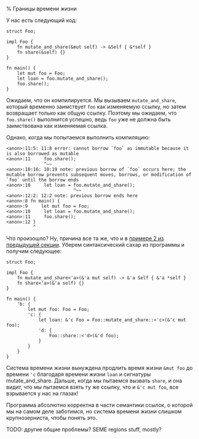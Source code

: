 % Границы времени жизни

У нас есть следующий код:

```rust,ignore
struct Foo;

impl Foo {
    fn mutate_and_share(&mut self) -> &Self { &*self }
    fn share(&self) {}
}

fn main() {
    let mut foo = Foo;
    let loan = foo.mutate_and_share();
    foo.share();
}
```

Ожидаем, что он компилируется. Мы вызываем `mutate_and_share`, который временно
заимствует `foo` как изменяемую ссылку, но затем возвращает только как общую
ссылку. Поэтому мы ожидаем, что `foo.share()` выполнится успешно, ведь `foo` уже
не должна быть заимствована как изменяемая ссылка.

Однако, когда мы попытаемся выполнить компиляцию:

```text
<anon>:11:5: 11:8 error: cannot borrow `foo` as immutable because it is also borrowed as mutable
<anon>:11     foo.share();
              ^~~
<anon>:10:16: 10:19 note: previous borrow of `foo` occurs here; the mutable borrow prevents subsequent moves, borrows, or modification of `foo` until the borrow ends
<anon>:10     let loan = foo.mutate_and_share();
                         ^~~
<anon>:12:2: 12:2 note: previous borrow ends here
<anon>:8 fn main() {
<anon>:9     let mut foo = Foo;
<anon>:10     let loan = foo.mutate_and_share();
<anon>:11     foo.share();
<anon>:12 }
          ^
```

Что произошло? Ну, причина все та же, что и в [примере 2 из предыдущей
секции][ex2]. Уберем синтаксический сахар из программы и получим следующее:

```rust,ignore
struct Foo;

impl Foo {
    fn mutate_and_share<'a>(&'a mut self) -> &'a Self { &'a *self }
    fn share<'a>(&'a self) {}
}

fn main() {
	'b: {
    	let mut foo: Foo = Foo;
    	'c: {
    		let loan: &'c Foo = Foo::mutate_and_share::<'c>(&'c mut foo);
    		'd: {
    			Foo::share::<'d>(&'d foo);
    		}
    	}
    }
}
```

Система времени жизни вынуждена продлить время жизни `&mut foo` до времени `'c`
благодаря времени жизни `loan` и сигнатуры mutate_and_share. Дальше, когда мы
пытаемся вызвать `share`, и она видит, что мы пытаемся взять ту же ссылку, что и
`&'c mut foo`, все взрывается у нас на глазах!

Программа абсолютно корректна в части семантики ссылок, о которой мы на самом
деле заботимся, но система времени жизни слишком крупнозерниста, чтобы понять
это.


TODO: другие общие проблемы? SEME regions stuff, mostly?




[ex2]: lifetimes.html#example-aliasing-a-mutable-reference
